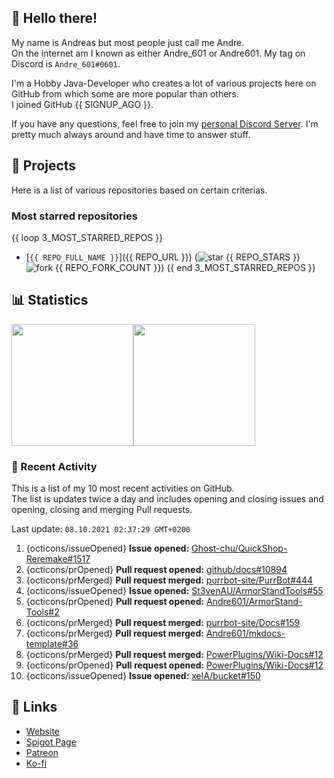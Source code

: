 <!-- Links -->
[purr]: https://purrbot.site
[discord]: https://discord.gg/6dazXp6
[website]: https://andre601.ch
[spigot]: https://www.spigotmc.org/resources/authors/56829/
[patreon]: https://patreon.com/andre_601
[ko-fi]: https://ko-fi.com/andre_601

<!-- SVGs -->
[star]: https://cdn.jsdelivr.net/gh/Readme-Workflows/Readme-Icons@main/icons/octicons/StarredRepository.svg
[fork]: https://cdn.jsdelivr.net/gh/Readme-Workflows/Readme-Icons@main/icons/octicons/ForkedRepository.svg

## 👋 Hello there!
My name is Andreas but most people just call me Andre.  
On the internet am I known as either Andre_601 or Andre601. My tag on Discord is `Andre_601#0601`.

I'm a Hobby Java-Developer who creates a lot of various projects here on GitHub from which some are more popular than others.  
I joined GitHub {{ SIGNUP_AGO }}.

If you have any questions, feel free to join my [personal Discord Server][discord]. I'm pretty much always around and have time to answer stuff.

## 📁 Projects
Here is a list of various repositories based on certain criterias.

### Most starred repositories

{{ loop 3_MOST_STARRED_REPOS }}
- [`{{ REPO_FULL_NAME }}`]({{ REPO_URL }}) (![star] {{ REPO_STARS }} ![fork] {{ REPO_FORK_COUNT }})
{{ end 3_MOST_STARRED_REPOS }}

## 📊 Statistics
<img height="195px" src="https://github-readme-stats.vercel.app/api?username=Andre601&show_icons=true&hide_rank=true&title_color=3498db&bg_color=ffffff00&text_color=718096&disable_animations=true"><img height="195px" src="https://github-readme-stats.vercel.app/api/top-langs?username=Andre601&layout=compact&title_color=3498db&bg_color=ffffff00&text_color=718096">

### 📜 Recent Activity
This is a list of my 10 most recent activities on GitHub.  
The list is updates twice a day and includes opening and closing issues and opening, closing and merging Pull requests.

<!--RECENT_ACTIVITY:last_update-->
Last update: `08.10.2021 02:37:29 GMT+0200`
<!--RECENT_ACTIVITY:last_update_end-->
<!--RECENT_ACTIVITY:start-->
1. {octicons/issueOpened} **Issue opened:** [Ghost-chu/QuickShop-Reremake#1517](https://github.com/Ghost-chu/QuickShop-Reremake/issues/1517)
2. {octicons/prOpened} **Pull request opened:** [github/docs#10894](https://github.com/github/docs/pull/10894)
3. {octicons/prMerged} **Pull request merged:** [purrbot-site/PurrBot#444](https://github.com/purrbot-site/PurrBot/pull/444)
4. {octicons/issueOpened} **Issue opened:** [St3venAU/ArmorStandTools#55](https://github.com/St3venAU/ArmorStandTools/issues/55)
5. {octicons/prOpened} **Pull request opened:** [Andre601/ArmorStand-Tools#2](https://github.com/Andre601/ArmorStand-Tools/pull/2)
6. {octicons/prMerged} **Pull request merged:** [purrbot-site/Docs#159](https://github.com/purrbot-site/Docs/pull/159)
7. {octicons/prMerged} **Pull request merged:** [Andre601/mkdocs-template#36](https://github.com/Andre601/mkdocs-template/pull/36)
8. {octicons/prMerged} **Pull request merged:** [PowerPlugins/Wiki-Docs#12](https://github.com/PowerPlugins/Wiki-Docs/pull/12)
9. {octicons/prOpened} **Pull request opened:** [PowerPlugins/Wiki-Docs#12](https://github.com/PowerPlugins/Wiki-Docs/pull/12)
10. {octicons/issueOpened} **Issue opened:** [xelA/bucket#150](https://github.com/xelA/bucket/issues/150)
<!--RECENT_ACTIVITY:end-->

## 🔗 Links
- [Website]
- [Spigot Page][spigot]
- [Patreon]
- [Ko-fi]
